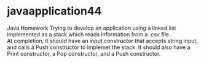 # javaapplication44
Java Homework
Trying to develop an application using a linked list implemented as a stack which reads information from a .csv file.  
At completion, it should have an input constructor that accepts string input, and calls a Push constructor to implemet the stack.
It should also have a Print constructor, a Pop constructor, and a Push constructor.
